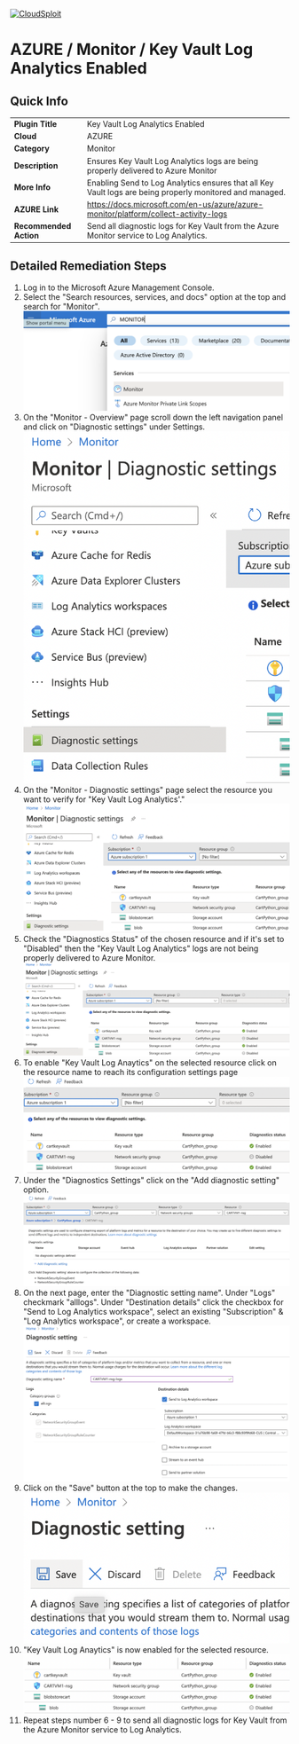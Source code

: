 [![CloudSploit](https://cloudsploit.com/img/logo-new-big-text-100.png "CloudSploit")](https://cloudsploit.com)

# AZURE / Monitor / Key Vault Log Analytics Enabled

## Quick Info

| | |
|-|-|
| **Plugin Title** | Key Vault Log Analytics Enabled |
| **Cloud** | AZURE |
| **Category** | Monitor |
| **Description** | Ensures Key Vault Log Analytics logs are being properly delivered to Azure Monitor |
| **More Info** | Enabling Send to Log Analytics ensures that all Key Vault logs are being properly monitored and managed. |
| **AZURE Link** | https://docs.microsoft.com/en-us/azure/azure-monitor/platform/collect-activity-logs |
| **Recommended Action** | Send all diagnostic logs for Key Vault from the Azure Monitor service to Log Analytics. |

## Detailed Remediation Steps

1. Log in to the Microsoft Azure Management Console.
2. Select the "Search resources, services, and docs" option at the top and search for "Monitor". </br> <img src="/resources/azure/monitor/key-vault-log-analytics-enabled/step2.png"/>
3. On the "Monitor - Overview" page scroll down the left navigation panel and click on "Diagnostic settings" under Settings.</br> <img src="/resources/azure/monitor/key-vault-log-analytics-enabled/step3.png"/>
4. On the "Monitor - Diagnostic settings" page select the resource you want to verify for "Key Vault Log Analytics'."</br> <img src="/resources/azure/monitor/key-vault-log-analytics-enabled/step4.png"/>
5. Check the "Diagnostics Status" of the chosen resource and if it's set to "Disabled" then the  "Key Vault Log Analytics" logs are not being properly delivered to Azure Monitor.</br> <img src="/resources/azure/monitor/key-vault-log-analytics-enabled/step5.png"/>
6. To enable "Key Vault Log Anaytics" on the selected resource click on the resource name to reach its configuration settings page </br> <img src="/resources/azure/monitor/key-vault-log-analytics-enabled/step6.png"/>
7. Under the "Diagnostics Settings" click on the "Add diagnostic setting" option.</br> <img src="/resources/azure/monitor/key-vault-log-analytics-enabled/step7.png"/>
8. On the next page, enter the "Diagnostic setting name". Under "Logs" checkmark "alllogs". Under "Destination details" click the checkbox for "Send to Log Analytics workspace", select an existing "Subscription" & "Log Analytics workspace", or create a workspace.</br> <img src="/resources/azure/monitor/key-vault-log-analytics-enabled/step8.png"/>
9. Click on the "Save" button at the top to make the changes.</br> <img src="/resources/azure/monitor/key-vault-log-analytics-enabled/step9.png"/>
10. "Key Vault Log Anaytics" is now enabled for the selected resource.</br> <img src="/resources/azure/monitor/key-vault-log-analytics-enabled/step10.png"/>
11. Repeat steps number 6 - 9 to send all diagnostic logs for Key Vault from the Azure Monitor service to Log Analytics.</br>
